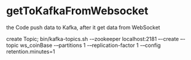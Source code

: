 # getToKafkaFromWebsocket
the Code push data to Kafka, after it get data from WebSocket

create Topic;
bin/kafka-topics.sh -–zookeeper localhost:2181 –-create –-topic ws_coinBase -–partitions 1 -–replication-factor 1 -–config retention.minutes=1
